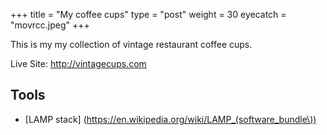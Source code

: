 +++
title = "My coffee cups"
type = "post"
weight = 30
eyecatch = "movrcc.jpeg"
+++

This is my my collection of vintage restaurant coffee cups.

Live Site: <http://vintagecups.com>


## Tools
* [LAMP stack] (https://en.wikipedia.org/wiki/LAMP_(software_bundle\))


